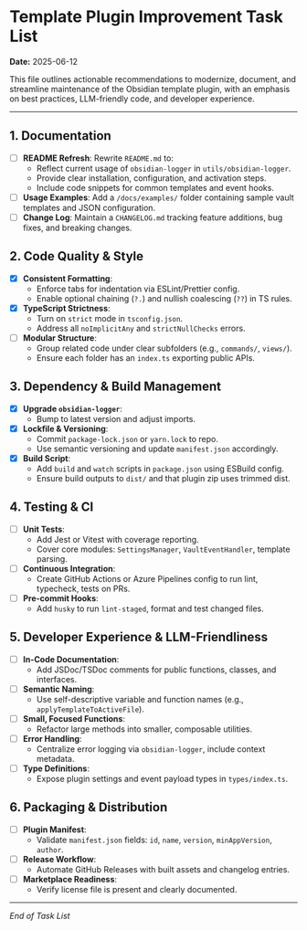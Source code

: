 # Template Plugin Improvement Task List

**Date:** 2025-06-12

This file outlines actionable recommendations to modernize, document, and streamline maintenance of the Obsidian template plugin, with an emphasis on best practices, LLM-friendly code, and developer experience.

---

## 1. Documentation

- [ ] **README Refresh**: Rewrite `README.md` to:
	- Reflect current usage of `obsidian-logger` in `utils/obsidian-logger`.
	- Provide clear installation, configuration, and activation steps.
	- Include code snippets for common templates and event hooks.
- [ ] **Usage Examples**: Add a `/docs/examples/` folder containing sample vault templates and JSON configuration.
- [ ] **Change Log**: Maintain a `CHANGELOG.md` tracking feature additions, bug fixes, and breaking changes.

## 2. Code Quality & Style

- [x] **Consistent Formatting**:
	- Enforce tabs for indentation via ESLint/Prettier config.
	- Enable optional chaining (`?.`) and nullish coalescing (`??`) in TS rules.
- [x] **TypeScript Strictness**:
	- Turn on `strict` mode in `tsconfig.json`.
	- Address all `noImplicitAny` and `strictNullChecks` errors.
- [ ] **Modular Structure**:
	- Group related code under clear subfolders (e.g., `commands/`, `views/`).
	- Ensure each folder has an `index.ts` exporting public APIs.

## 3. Dependency & Build Management

- [x] **Upgrade `obsidian-logger`**:
	- Bump to latest version and adjust imports.
- [x] **Lockfile & Versioning**:
	- Commit `package-lock.json` or `yarn.lock` to repo.
	- Use semantic versioning and update `manifest.json` accordingly.
- [x] **Build Script**:
	- Add `build` and `watch` scripts in `package.json` using ESBuild config.
	- Ensure build outputs to `dist/` and that plugin zip uses trimmed dist.

## 4. Testing & CI

- [ ] **Unit Tests**:
	- Add Jest or Vitest with coverage reporting.
	- Cover core modules: `SettingsManager`, `VaultEventHandler`, template parsing.
- [ ] **Continuous Integration**:
	- Create GitHub Actions or Azure Pipelines config to run lint, typecheck, tests on PRs.
- [ ] **Pre-commit Hooks**:
	- Add `husky` to run `lint-staged`, format and test changed files.

## 5. Developer Experience & LLM-Friendliness

- [ ] **In-Code Documentation**:
	- Add JSDoc/TSDoc comments for public functions, classes, and interfaces.
- [ ] **Semantic Naming**:
	- Use self-descriptive variable and function names (e.g., `applyTemplateToActiveFile`).
- [ ] **Small, Focused Functions**:
	- Refactor large methods into smaller, composable utilities.
- [ ] **Error Handling**:
	- Centralize error logging via `obsidian-logger`, include context metadata.
- [ ] **Type Definitions**:
	- Expose plugin settings and event payload types in `types/index.ts`.

## 6. Packaging & Distribution

- [ ] **Plugin Manifest**:
	- Validate `manifest.json` fields: `id`, `name`, `version`, `minAppVersion`, `author`.
- [ ] **Release Workflow**:
	- Automate GitHub Releases with built assets and changelog entries.
- [ ] **Marketplace Readiness**:
	- Verify license file is present and clearly documented.

---

*End of Task List*
